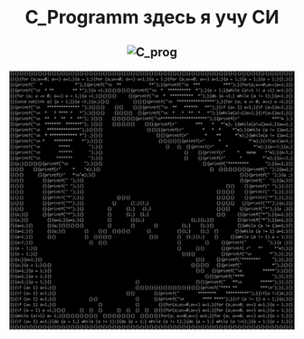 <h1 align="center"><font size="6px"> C_Programm здесь я учу СИ</font></h1>
<!--Заголовок-->

<h2 align="center">

![C_prog](https://img.shields.io/badge/-C-000000?style=for-the-badge&logo=C)

</h2>

![IMG](https://github.com/lmistie/learning-C_programm/blob/main/img/foto.png)